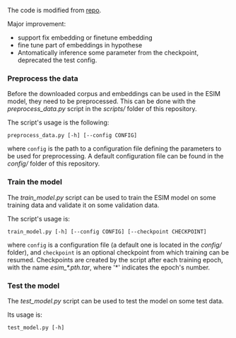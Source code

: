 The code is modified from [repo](https://github.com/coetaur0/ESIM).

Major improvement:
- support fix embedding or finetune embedding
- fine tune part of embeddings in hypothese
- Antomatically inference some parameter from the checkpoint, deprecated the test config.



### Preprocess the data
Before the downloaded corpus and embeddings can be used in the ESIM model, they need to be preprocessed. This can be done with
the *preprocess_data.py* script in the *scripts/* folder of this repository. 

The script's usage is the following:
```
preprocess_data.py [-h] [--config CONFIG]
```
where `config` is the path to a configuration file defining the parameters to be used for preprocessing. A default configuration
file can be found in the *config/* folder of this repository.

### Train the model
The *train_model.py* script can be used to train the ESIM model on some training data and validate it on some validation data.

The script's usage is:
```
train_model.py [-h] [--config CONFIG] [--checkpoint CHECKPOINT]
```
where `config` is a configuration file (a default one is located in the *config/* folder), and `checkpoint` is an optional
checkpoint from which training can be resumed. Checkpoints are created by the script after each training epoch, with the name
*esim_\*.pth.tar*, where '\*' indicates the epoch's number.

### Test the model
The *test_model.py* script can be used to test the model on some test data.

Its usage is:
```
test_model.py [-h]
```
